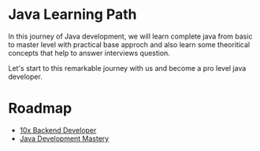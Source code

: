 # Java Learning Path
In this journey of Java development, we will learn complete java from basic to master level with practical base approch and also learn some theoritical concepts that help to answer interviews question.

Let's start to this remarkable journey with us and become a pro level java developer.

# Roadmap
- <a href="https://whimsical.com/10x-backend-developer-roadmap-6RXpXqco6nuHgdqtwFQ4h3">10x Backend Developer</a>
- <a href="https://whimsical.com/java-full-stack-roadmap-W1UsozgYJ7zoM6kudwxeoP">Java Development Mastery</a>

